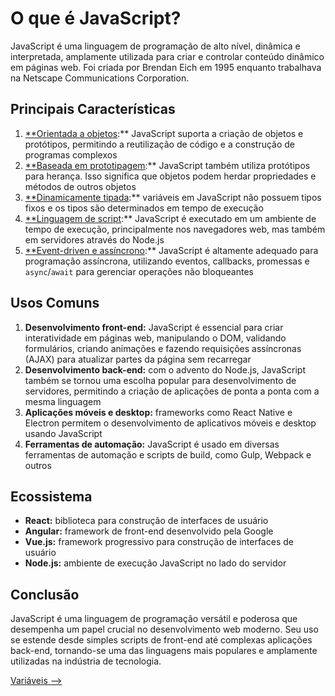 # O que é JavaScript?

JavaScript é uma linguagem de programação de alto nível, dinâmica e interpretada, amplamente utilizada para criar e controlar conteúdo dinâmico em páginas web. Foi criada por Brendan Eich em 1995 enquanto trabalhava na Netscape Communications Corporation.

## Principais Características

1. [**Orientada a objetos]():** JavaScript suporta a criação de objetos e protótipos, permitindo a reutilização de código e a construção de programas complexos
2. [**Baseada em prototipagem]():** JavaScript também utiliza protótipos para herança. Isso significa que objetos podem herdar propriedades e métodos de outros objetos
3. [**Dinamicamente tipada](./variaveis.md#dinamicamente-tipada):** variáveis em JavaScript não possuem tipos fixos e os tipos são determinados em tempo de execução
4. [**Linguagem de script]():** JavaScript é executado em um ambiente de tempo de execução, principalmente nos navegadores web, mas também em servidores através do Node.js
5. [**Event-driven e assíncrono]():** JavaScript é altamente adequado para programação assíncrona, utilizando eventos, callbacks, promessas e `async`/`await` para gerenciar operações não bloqueantes

## Usos Comuns

1. **Desenvolvimento front-end:** JavaScript é essencial para criar interatividade em páginas web, manipulando o DOM, validando formulários, criando animações e fazendo requisições assíncronas (AJAX) para atualizar partes da página sem recarregar
2. **Desenvolvimento back-end:** com o advento do Node.js, JavaScript também se tornou uma escolha popular para desenvolvimento de servidores, permitindo a criação de aplicações de ponta a ponta com a mesma linguagem
3. **Aplicações móveis e desktop:** frameworks como React Native e Electron permitem o desenvolvimento de aplicativos móveis e desktop usando JavaScript
4. **Ferramentas de automação:** JavaScript é usado em diversas ferramentas de automação e scripts de build, como Gulp, Webpack e outros

## Ecossistema

- **React:** biblioteca para construção de interfaces de usuário
- **Angular:** framework de front-end desenvolvido pela Google
- **Vue.js:** framework progressivo para construção de interfaces de usuário
- **Node.js:** ambiente de execução JavaScript no lado do servidor

## Conclusão

JavaScript é uma linguagem de programação versátil e poderosa que desempenha um papel crucial no desenvolvimento web moderno. Seu uso se estende desde simples scripts de front-end até complexas aplicações back-end, tornando-se uma das linguagens mais populares e amplamente utilizadas na indústria de tecnologia.

[Variáveis -->](./variaveis.md)